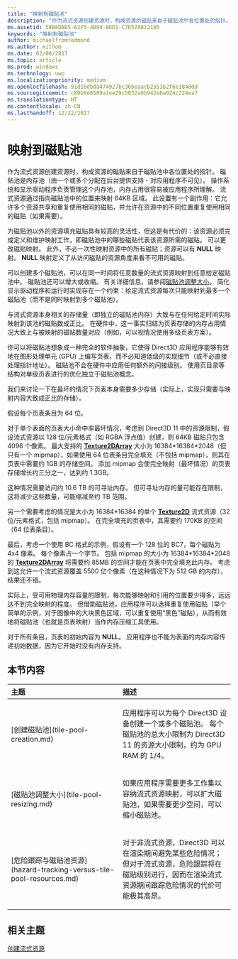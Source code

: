 ```yaml
---
title: "映射到磁贴池"
description: "作为流式资源创建资源时，构成资源的磁贴来自于磁贴池中各位置处的指针。 磁贴池是内存池（由一个或多个分配在后台提供支持 - 对应用程序不可见）。"
ms.assetid: 58B8DBD5-62F5-4B94-8DD1-C7D57A812185
keywords: "映射到磁贴池"
author: michaelfromredmond
ms.author: mithom
ms.date: 02/08/2017
ms.topic: article
ms.prod: windows
ms.technology: uwp
ms.localizationpriority: medium
ms.openlocfilehash: 91d16dbda474927bc36beaacb255362f6e1840dd
ms.sourcegitcommit: c80b9e6589a1ee29c5032a0b942e6a024c224ea7
ms.translationtype: HT
ms.contentlocale: zh-CN
ms.lasthandoff: 12/22/2017
---
```

# <a name="mappings-are-into-a-tile-pool"></a>映射到磁贴池


作为流式资源创建资源时，构成资源的磁贴来自于磁贴池中各位置处的指针。 磁贴池是内存池（由一个或多个分配在后台提供支持 - 对应用程序不可见）。 操作系统和显示驱动程序负责管理这个内存池，内存占用很容易被应用程序所理解。 流式资源通过指向磁贴池中的位置来映射 64KB 区域。 此设置有一个副作用：它允许多个资源共享和重复使用相同的磁贴，并允许在资源中的不同位置重复使用相同的磁贴（如果需要）。

为磁贴池以外的资源填充磁贴具有较高的灵活性，但这是有代价的：该资源必须完成定义和维护映射工作，即磁贴池中的哪些磁贴代表该资源所需的磁贴。 可以更改磁贴映射。 此外，不必一次性映射资源中的所有磁贴；资源可以有 **NULL** 映射。 **NULL** 映射定义了从访问磁贴的资源角度来看不可用的磁贴。

可以创建多个磁贴池，可以在同一时间将任意数量的流式资源映射到任意给定磁贴池中。 磁贴池还可以增大或收缩。 有关详细信息，请参阅[磁贴池调整大小](tile-pool-resizing.md)。 简化显示驱动程序和运行时实现存在一个约束：给定流式资源每次只能映射到最多一个磁贴池（而不是同时映射到多个磁贴池）。

与流式资源本身相关的存储量（即独立的磁贴池内存）大致与在任何给定时间实际映射到该池的磁贴数成正比。 在硬件中，这一事实归结为页表存储的内存占用情况大致上与被映射的磁贴数量对应（例如，可以视情况使用多级页表方案）。

你可以将磁贴池想象成一种完全的软件抽象，它使得 Direct3D 应用程序能够有效地在图形处理单元 (GPU) 上编写页表，而不必知道低级的实现细节（或不必直接处理指针地址）。 磁贴池不会在硬件中应用任何额外的间接级别。 使用页目录等结构对单级页表进行的优化独立于磁贴池概念。

我们来讨论一下在最坏的情况下页表本身需要多少存储（实际上，实现只需要与映射内容大致成正比的存储）。

假设每个页表条目为 64 位。

对于单个表面的页表大小命中率最坏情况，考虑到 Direct3D 11 中的资源限制，假设流式资源以 128 位/元素格式（如 RGBA 浮点值）创建，则 64KB 磁贴只包含 4096 个像素。 最大支持的 [**Texture2DArray**](https://msdn.microsoft.com/library/windows/desktop/ff471526) 大小为 16384\*16384\*2048（但只有一个 mipmap），如果使用 64 位表条目完全填充（不包括 mipmap），则其在页表中需要约 1GB 的存储空间。 添加 mipmap 会使完全映射（最坏情况）的页表存储增长约三分之一，达到约 1.3GB。

这种情况需要访问约 10.6 TB 的可寻址内存。 但可寻址内存的量可能存在限制，这将减少这些数量，可能缩减至约 TB 范围。

另一个需要考虑的情况是大小为 16384\*16384 的单个 [**Texture2D**](https://msdn.microsoft.com/library/windows/desktop/ff471525) 流式资源（32 位/元素格式，包括 mipmap）。 在完全填充的页表中，其需要约 170KB 的空间（64 位表条目）。

最后，考虑一个使用 BC 格式的示例，假设有一个 128 位的 BC7，每个磁贴为 4x4 像素。 每个像素占一个字节。 包括 mipmap 的大小为 16384\*16384\*2048 的 [**Texture2DArray**](https://msdn.microsoft.com/library/windows/desktop/ff471526) 将需要约 85MB 的空间才能在页表中完全填充此内存。 考虑到这允许一个流式资源覆盖 5500 亿个像素（在这种情况下为 512 GB 的内存），结果还不错。

实际上，受可用物理内存容量的限制，每次能够映射和引用的位置要少得多，远远达不到完全映射的程度。 但借助磁贴池，应用程序可以选择重复使用磁贴（举个简单的示例，对于图像中的大块黑色区域，可以重复使用“黑色”磁贴），从而有效地将磁贴池（也就是页表映射）当作内存压缩工具使用。

对于所有条目，页表的初始内容为 **NULL**。 应用程序也不能为表面的内存内容传递初始数据，因为它开始时没有内存支持。

## <a name="span-idin-this-sectionspanin-this-section"></a><span id="in-this-section"></span>本节内容


<table>
<colgroup>
<col width="50%" />
<col width="50%" />
</colgroup>
<thead>
<tr class="header">
<th align="left">主题</th>
<th align="left">描述</th>
</tr>
</thead>
<tbody>
<tr class="odd">
<td align="left"><p>[创建磁贴池](tile-pool-creation.md)</p></td>
<td align="left"><p>应用程序可以为每个 Direct3D 设备创建一个或多个磁贴池。 每个磁贴池的总大小限制为 Direct3D 11 的资源大小限制，约为 GPU RAM 的 1/4。</p></td>
</tr>
<tr class="even">
<td align="left"><p>[磁贴池调整大小](tile-pool-resizing.md)</p></td>
<td align="left"><p>如果应用程序需要更多工作集以容纳流式资源映射，可以扩大磁贴池，如果需要更少空间，可以缩小磁贴池。</p></td>
</tr>
<tr class="odd">
<td align="left"><p>[危险跟踪与磁贴池资源](hazard-tracking-versus-tile-pool-resources.md)</p></td>
<td align="left"><p>对于非流式资源，Direct3D 可以在渲染期间避免某些危险情况；但对于流式资源，危险跟踪将在磁贴级别进行，因而在渲染流式资源期间跟踪危险情况的代价可能极其高昂。</p></td>
</tr>
</tbody>
</table>

 

## <a name="span-idrelated-topicsspanrelated-topics"></a><span id="related-topics"></span>相关主题


[创建流式资源](creating-streaming-resources.md)

 

 




